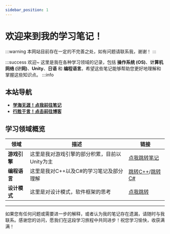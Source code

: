 ```yaml
---
sidebar_position: 1
---
```


# 欢迎来到我的学习笔记！
:::warning
本网站目前存在一定的不完善之处，如有问题请联系我，谢谢！
:::


:::success 欢迎~
这里是我在各种学习领域的记录，包括 **操作系统 (OS)**、**计算机网络 (计网)**、**Unity**、**日语** 和 **编程语言**。希望这些笔记能够帮助您更好地理解和掌握这些知识点。
:::info
## 本站导航
- **[学海无涯！点我前往笔记](/docs/)**
- **[行胜于言！点击前往博客](/blog/)**


## 学习领域概览

| 领域           | 描述                     | 链接          |
| -------------- | ------------------------ | ------------- |
| **游戏引擎**   | 这里是我对游戏引擎的部分积累，目前以Unity为主 | [点我跳转笔记](/docs/GameEngine) |
| **编程语言**   | 这里是我对C++以及C#的学习笔记及部分理解   | [跳转C++](/docs/Cplusplus)/[跳转C#](/docs/Csharp)|
| **设计模式** | 这里是对设计模式，软件框架的思考 | [点我跳转](/docs/DesignPatternLearn) |
---

如果您有任何问题或需要进一步的解释，或者认为我的笔记存在遗漏，请随时与我联系。感谢您的访问，愿我们在这段学习旅程中共同进步！祝您学习愉快，收获满满！
